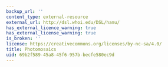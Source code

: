 ```yaml
---
backup_url: ''
content_type: external-resource
external_url: http://dsl.whoi.edu/DSL/hanu/
has_external_licence_warning: true
has_external_license_warning: true
is_broken: ''
license: https://creativecommons.org/licenses/by-nc-sa/4.0/
title: Photomosaics
uid: 69b2f589-45a8-45f6-957b-becfe580ec9d
---
```

